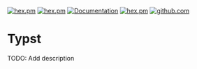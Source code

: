 [![hex.pm](https://img.shields.io/hexpm/l/typst.svg)](https://hex.pm/packages/typst)
[![hex.pm](https://img.shields.io/hexpm/v/typst.svg)](https://hex.pm/packages/typst)
[![Documentation](https://img.shields.io/badge/documentation-gray)](https://hexdocs.pm/typst)
[![hex.pm](https://img.shields.io/hexpm/dt/typst.svg)](https://hex.pm/packages/typst)
[![github.com](https://img.shields.io/github/last-commit/frankdugan3/typst.svg)](https://github.com/frankdugan3/typst)

# Typst

TODO: Add description
